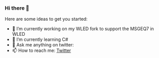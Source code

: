### Hi there 👋

Here are some ideas to get you started:

- 🔭 I’m currently working on my WLED fork to support the MSGEQ7 in WLED
- 🌱 I’m currently learning C#
- 💬 Ask me anything on twitter: 
- 📫 How to reach me: [Twitter](https://twitter.com/WillNichtLernen)

